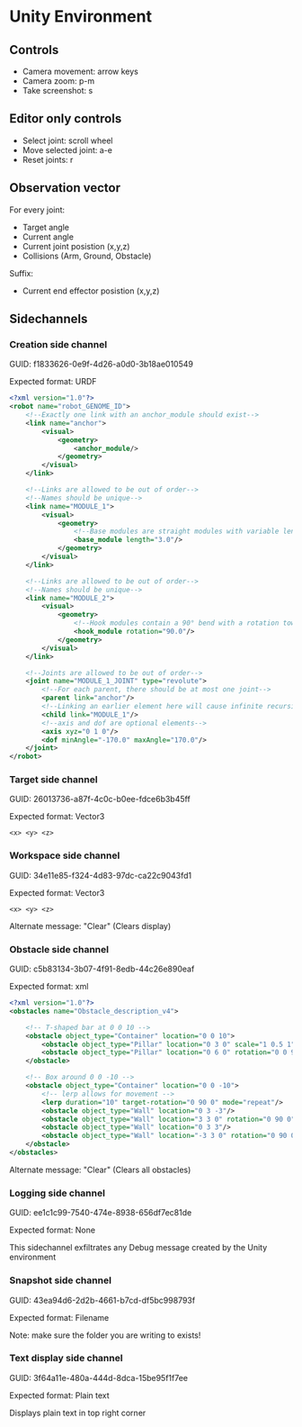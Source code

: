 # Unity Environment

## Controls

+ Camera movement: arrow keys
+ Camera zoom: p-m
+ Take screenshot: s

## Editor only controls

+ Select joint: scroll wheel
+ Move selected joint: a-e
+ Reset joints: r

## Observation vector

For every joint:

+ Target angle
+ Current angle
+ Current joint posistion (x,y,z)
+ Collisions (Arm, Ground, Obstacle)

Suffix:

+ Current end effector posistion (x,y,z)

## Sidechannels

### Creation side channel

GUID: f1833626-0e9f-4d26-a0d0-3b18ae010549

Expected format: URDF

```xml
<?xml version="1.0"?>
<robot name="robot_GENOME_ID">
    <!--Exactly one link with an anchor_module should exist-->
    <link name="anchor">
        <visual>
            <geometry>
                <anchor_module/>
            </geometry>
        </visual>
    </link>

    <!--Links are allowed to be out of order-->
    <!--Names should be unique-->
    <link name="MODULE_1">
        <visual>
            <geometry>
                <!--Base modules are straight modules with variable length-->
                <base_module length="3.0"/>
            </geometry>
        </visual>
    </link>

    <!--Links are allowed to be out of order-->
    <!--Names should be unique-->
    <link name="MODULE_2">
        <visual>
            <geometry>
                <!--Hook modules contain a 90° bend with a rotation towards their parent-->
                <hook_module rotation="90.0"/>
            </geometry>
        </visual>
    </link>

    <!--Joints are allowed to be out of order-->
    <joint name="MODULE_1_JOINT" type="revolute">
        <!--For each parent, there should be at most one joint-->
        <parent link="anchor"/>
        <!--Linking an earlier element here will cause infinite recursion-->
        <child link="MODULE_1"/>
        <!--axis and dof are optional elements-->
        <axis xyz="0 1 0"/>
        <dof minAngle="-170.0" maxAngle="170.0"/>
    </joint>
</robot>
```

### Target side channel

GUID: 26013736-a87f-4c0c-b0ee-fdce6b3b45ff

Expected format: Vector3

`<x> <y> <z>`

### Workspace side channel

GUID: 34e11e85-f324-4d83-97dc-ca22c9043fd1

Expected format: Vector3

`<x> <y> <z>`

Alternate message: "Clear" (Clears display)

### Obstacle side channel

GUID: c5b83134-3b07-4f91-8edb-44c26e890eaf

Expected format: xml

```xml
<?xml version="1.0"?>
<obstacles name="Obstacle_description_v4">

    <!-- T-shaped bar at 0 0 10 -->
    <obstacle object_type="Container" location="0 0 10">
        <obstacle object_type="Pillar" location="0 3 0" scale="1 0.5 1"/>
        <obstacle object_type="Pillar" location="0 6 0" rotation="0 0 90"/>
    </obstacle>

    <!-- Box around 0 0 -10 -->
    <obstacle object_type="Container" location="0 0 -10">
        <!-- lerp allows for movement -->
        <lerp duration="10" target-rotation="0 90 0" mode="repeat"/>
        <obstacle object_type="Wall" location="0 3 -3"/>
        <obstacle object_type="Wall" location="3 3 0" rotation="0 90 0"/>
        <obstacle object_type="Wall" location="0 3 3"/>
        <obstacle object_type="Wall" location="-3 3 0" rotation="0 90 0"/>
    </obstacle>
</obstacles>
```

Alternate message: "Clear" (Clears all obstacles)

### Logging side channel

GUID: ee1c1c99-7540-474e-8938-656df7ec81de

Expected format: None

This sidechannel exfiltrates any Debug message created by the Unity environment

### Snapshot side channel

GUID: 43ea94d6-2d2b-4661-b7cd-df5bc998793f

Expected format: Filename

Note: make sure the folder you are writing to exists!

### Text display side channel

GUID: 3f64a11e-480a-444d-8dca-15be95f1f7ee

Expected format: Plain text

Displays plain text in top right corner
